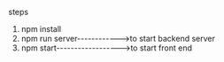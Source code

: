 steps

1. npm install
2. npm run server------------>to start backend server
3. npm start------------------>to start front end